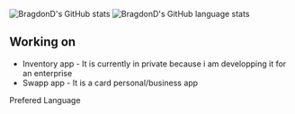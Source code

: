 ![BragdonD's GitHub stats](https://github-readme-stats.vercel.app/api?username=bragdonD)
![BragdonD's GitHub language stats](https://github-readme-stats.vercel.app/api/top-langs/?username=bragdonD&layout=compact&langs_count=6&hide_border=true&theme=dark)

## Working on
- Inventory app - It is currently in private because i am developping it for an enterprise
- Swapp app - It is a card personal/business app

Prefered Language
